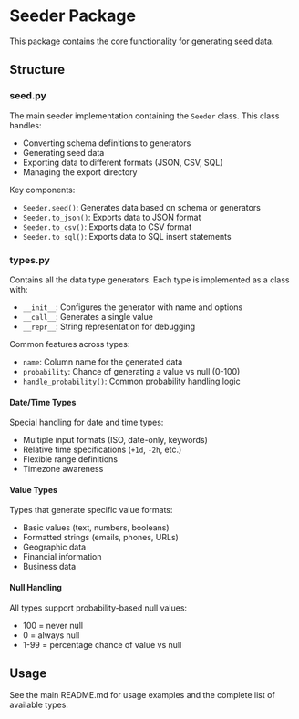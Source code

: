 # Seeder Package

This package contains the core functionality for generating seed data.

## Structure

### seed.py

The main seeder implementation containing the `Seeder` class. This class handles:

- Converting schema definitions to generators
- Generating seed data
- Exporting data to different formats (JSON, CSV, SQL)
- Managing the export directory

Key components:
- `Seeder.seed()`: Generates data based on schema or generators
- `Seeder.to_json()`: Exports data to JSON format
- `Seeder.to_csv()`: Exports data to CSV format
- `Seeder.to_sql()`: Exports data to SQL insert statements

### types.py

Contains all the data type generators. Each type is implemented as a class with:

- `__init__`: Configures the generator with name and options
- `__call__`: Generates a single value
- `__repr__`: String representation for debugging

Common features across types:
- `name`: Column name for the generated data
- `probability`: Chance of generating a value vs null (0-100)
- `handle_probability()`: Common probability handling logic

#### Date/Time Types

Special handling for date and time types:
- Multiple input formats (ISO, date-only, keywords)
- Relative time specifications (`+1d`, `-2h`, etc.)
- Flexible range definitions
- Timezone awareness

#### Value Types

Types that generate specific value formats:
- Basic values (text, numbers, booleans)
- Formatted strings (emails, phones, URLs)
- Geographic data
- Financial information
- Business data

#### Null Handling

All types support probability-based null values:
- 100 = never null
- 0 = always null
- 1-99 = percentage chance of value vs null

## Usage

See the main README.md for usage examples and the complete list of available types. 